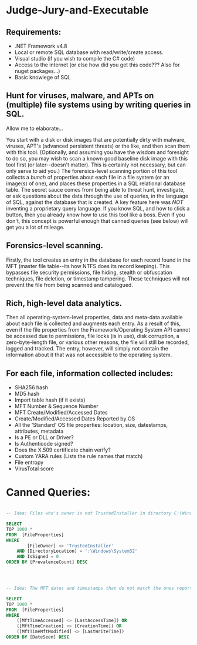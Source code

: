 # Judge-Jury-and-Executable

## Requirements:
 - .NET Framework v4.8
 - Local or remote SQL database with read/write/create access.
 - Visual studio (if you wish to compile the C# code)
 - Access to the internet (or else how did you get this code??? Also for nuget packages...)
 - Basic knowlege of SQL

## Hunt for viruses, malware, and APTs on (multiple) file systems using by writing queries in SQL.


Allow me to elaborate...

You start with a disk or disk images that are potentially dirty with malware, viruses, APT's (advanced persistent threats) or the like, and then scan them with this tool. (Optionally, and assuming you have the wisdom and foresight to do so, you may wish to scan a known good baseline disk image with this tool first (or later--doesn't matter). This is certainly not necessary, but can only serve to aid you.) The forensics-level scanning portion of this tool collects a _bunch_ of properties about each file in a file system (or an image(s) of one), and places these properties in a SQL relational database table. The secret sauce comes from being able to threat hunt, investigate, or ask questions about the data through the use of queries, in the language of SQL, against the database that is created. A key feature here was _NOT_ inventing a proprietary query language. If you know SQL, and how to click a button, then you already know how to use this tool like a boss. Even if you don't, this concept is powerful enough that canned queries (see below) will get you a lot of mileage.


## Forensics-level scanning.
Firstly, the tool creates an entry in the database for each record found in the MFT (master file table--its how NTFS does its record keeping). This bypasses file security permissions, file hiding, stealth or obfuscation techniques, file deletion, or timestamp tampering. These techniques will not prevent the file from being scanned and catalogued.


## Rich, high-level data analytics.
Then all operating-system-level properties, data and meta-data available about each file is collected and augments each entry. As a result of this, even if the file properties from the Framework/Operating System API cannot be accessed due to permissions, file locks (is in use), disk corruption, a zero-byte-length file, or various other reasons, the file will still be recorded, logged and tracked. The entry, however, will simply not contain the information about it that was not accessible to the operating system.


## For each file, information collected includes:
 - SHA256 hash
 - MD5 hash
 - Import table hash (if it exists)
 - MFT Number & Sequence Number
 - MFT Create/Modified/Accessed Dates
 - Create/Modified/Accessed Dates Reported by OS
 - All the 'Standard' OS file properties: location, size, datestamps, attributes, metadata
 - Is a PE or DLL or Driver?
 - Is Authenticode signed?
 - Does the X.509 certificate chain verify?
 - Custom YARA rules (Lists the rule names that match)
 - File entropy
 - VirusTotal score
 


Canned Queries:
======

```SQL

-- Idea: Files who's owner is not TrustedInstaller in directory C:\Windows\System32\ should be an empty set.

SELECT 
TOP 1000 * 
FROM  [FileProperties]
WHERE
        [FileOwner] <> 'TrustedInstaller'
    AND [DirectoryLocation] = ':\Windows\System32'
    AND IsSigned = 0
ORDER BY [PrevalenceCount] DESC




-- Idea: The MFT dates and timestamps that do not match the ones reported by the OS meta-data is highly suspicious.

SELECT 
TOP 1000 * 
FROM  [FileProperties]
WHERE
	([MftTimeAccessed] <> [LastAccessTime]) OR
	([MftTimeCreation] <> [CreationTime]) OR
	([MftTimeMftModified] <> [LastWriteTime])
ORDER BY [DateSeen] DESC
```

